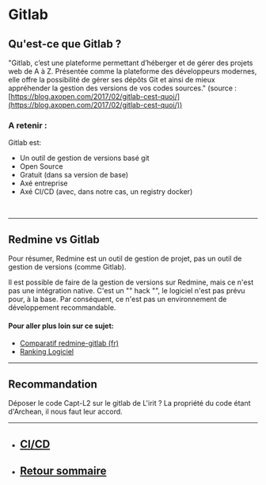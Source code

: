 # Gitlab

## Qu'est-ce que Gitlab ?

"Gitlab, c’est une plateforme permettant d’héberger et de gérer des projets web de A à Z. Présentée comme la plateforme des développeurs modernes, elle offre la possibilité de gérer ses dépôts Git et ainsi de mieux appréhender la gestion des versions de vos codes sources."
(source : [https://blog.axopen.com/2017/02/gitlab-cest-quoi/](https://blog.axopen.com/2017/02/gitlab-cest-quoi/))

### **A retenir** :

Gitlab est:

- Un outil de gestion de versions basé git
- Open Source
- Gratuit (dans sa version de base)
- Axé entreprise
- Axé CI/CD (avec, dans notre cas, un registry docker)

<br>

---

## Redmine vs Gitlab

Pour résumer, Redmine est un outil de gestion de projet, pas un outil de gestion de versions (comme Gitlab).

Il est possible de faire de la gestion de versions sur Redmine, mais ce n'est pas une intégration native. C'est un "" hack "", le logiciel n'est pas prévu pour, à la base. Par conséquent, ce n'est pas un environnement de développement recommandable.

#### Pour aller plus loin sur ce sujet:

- [Comparatif redmine-gitlab (fr)](https://gitlab.irstea.fr/guillaume.perreal/comparatif-redmine-gitlab)
- [Ranking Logiciel](https://www.slant.co/versus/922/9458/~gitlab-issues_vs_redmine)

---

## Recommandation

Déposer le code Capt-L2 sur le gitlab de L'irit ? La propriété du code étant d'Archean, il nous faut leur accord.

---

- ## [CI/CD](./CICD.md)
- ## [Retour sommaire](../README.md)
